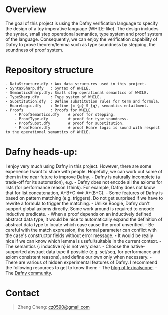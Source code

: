 Overview
=====
The goal of this project is using the Dafny verification language to specify the design of a toy imperative language (WHILE-like). The design includes the syntax, small step operational semantics, type system and proof system of the language. Consequently, we can enjoy the verification capability of Dafny to prove theorem/lemma such as type soundness by stepping, the soundness of proof system.


Repository structure
=====
	- DataStructure.dfy : Aux data structures used in this project.
	- SyntaxSharp.dfy	: Syntax of WHILE.
	- SemanticsSharp.dfy: Small step operational semantics of WHILE.
	- TypeSharp.dfy		: Type system of WHILE.
	- Substitution.dfy	: Define substitution rules for term and formula.
	- HoareLogic.dfy	: Define |= {p} S {q}, semantics entailment.
	- Proofs			: Proofs for WHILE 
		- ProofSemantics.dfy	# proof for stepping.
		- ProofType.dfy			# proof for type soundness.
		- ProofSubst.dfy		# proof for substitution.
		- ProofHoare.dfy		# proof Hoare logic is sound with respect to the operational semantics of WHILE.


Dafny heads-up:
=====
I enjoy very much using Dafny in this project. However, there are some experience I want to share with people. Hopefully, we can work out some of them in the near future to improve Dafny.
  	- Dafny is naturally incomplete (a trade-off for its automation), e.g.
		- Dafny does not encode all the axioms for lists (for performance reason I think). For example, Dafny does not know that for list concatenation, A+B+C <==> A+(B+C).
		- Some features of Dafny is based on pattern matching (e.g. triggers). Do not get surprised if we have to rewrite a formula to trigger the matching. 
	- Unlike Boogie, Dafny don't support global axioms directly. Some work around is required to encode inductive predicate.
	- When a proof depends on an inductively defined abstract data type, it would be nice to automatically expand the definition of abstract data type to locate which case cause the proof unverified. 
	- Be careful with the match expression, the formal parameter can conflict with the case's constructor fields without error message.
	- It would be really nice if we can know which lemma is useful/suitable in the current context.
	- The semantics {: inductive n} is not very clear. 
	- Choose the native-supported abstract data type if possible (e.g. set/seq, for performance and axiom consistent reasons), and define our own only when necessary.
	- There are various of hidden experimental features of Dafny. I recommend the following resources to get to know them:
		- The [blog of lexicalscope](http://www.lexicalscope.com/blog/).
		- The [Dafny community](https://dafny.codeplex.com/discussions).


Contact
=====
> Zheng Cheng: cz0590@gmail.com


